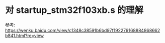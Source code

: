 # 对 startup_stm32f103xb.s 的理解

参考: https://wenku.baidu.com/view/c1348c38591b6bd97f192279168884868662b841.html?re=view



